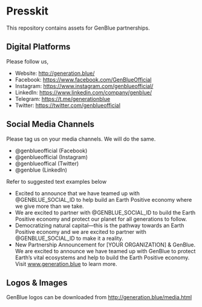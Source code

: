 # Presskit 
This repository contains assets for GenBlue partnerships. 

## Digital Platforms

Please follow us, 
* Website: http://generation.blue/
* Facebook: https://www.facebook.com/GenBlueOfficial
* Instagram: https://www.instagram.com/genblueofficial/
* LinkedIn: https://www.linkedin.com/company/genblue/
* Telegram: https://t.me/generationblue
* Twitter: https://twitter.com/genblueofficial 

## Social Media Channels

Please tag us on your media channels. We will do the same.
* @genblueofficial (Facebook)
* @genblueofficial (Instagram)
* @genblueoffical (Twitter)
* @genblue (LinkedIn)

Refer to suggested text examples below
* Excited to announce that we have teamed up with @GENBLUE_SOCIAL_ID to help build an Earth Positive economy where we give more than we take. 
* We are excited to partner with @GENBLUE_SOCIAL_ID to build the Earth Positive economy and protect our planet for all generations to follow.
* Democratizing natural capital—this is the pathway towards an Earth Positive economy and we are excited to partner with @GENBLUE_SOCIAL_ID to make it a reality.
* New Partnership Announcement for [YOUR ORGANIZATION] & GenBlue. We are excited to announce we have teamed up with GenBlue to protect Earth’s vital ecosystems and help to build the Earth Positive economy. Visit www.generation.blue to learn more.

## Logos & Images
GenBlue logos can be downloaded from http://generation.blue/media.html

